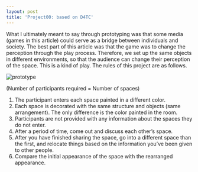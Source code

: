 ```yaml
---
layout: post
title: 'Project00: based on D4TC'
---
```

What I ultimately meant to say through prototyping was that some media (games in this article) could serve as a bridge between individuals and society. The best part of this article was that the game was to change the perception through the play process. Therefore, we set up the same objects in different environments, so that the audience can change their perception of the space. This is a kind of play. The rules of this project are as follows.

![prototype](sp17-ms2/assets/img/project00/prototype.jpg)

(Number of participants required = Number of spaces)

1. The participant enters each space painted in a different color.
2. Each space is decorated with the same structure and objects (same arrangement). The only difference is the color painted in the room.
3. Participants are not provided with any information about the spaces they do not enter.
4. After a period of time, come out and discuss each other’s space.
5. After you have finished sharing the space, go into a different space than the first, and relocate things based on the information you’ve been given to other people.
6. Compare the initial appearance of the space with the rearranged appearance.
